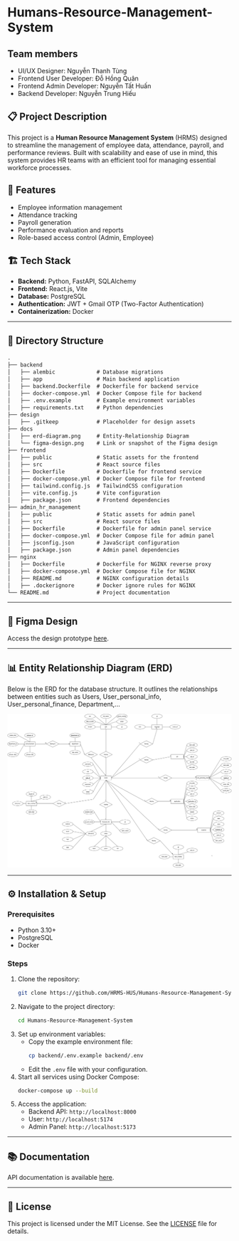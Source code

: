 # Humans-Resource-Management-System
## Team members
- UI/UX Designer: Nguyễn Thanh Tùng
- Frontend User Developer: Đỗ Hồng Quân
- Frontend Admin Developer: Nguyễn Tất Huấn
- Backend Developer: Nguyễn Trung Hiếu


## 📋 Project Description
This project is a **Human Resource Management System** (HRMS) designed to streamline the management of employee data, attendance, payroll, and performance reviews. Built with scalability and ease of use in mind, this system provides HR teams with an efficient tool for managing essential workforce processes.

## 🚀 Features
- Employee information management
- Attendance tracking
- Payroll generation
- Performance evaluation and reports
- Role-based access control (Admin, Employee)

## 🏗️ Tech Stack
- **Backend:** Python, FastAPI, SQLAlchemy
- **Frontend:** React.js, Vite
- **Database:** PostgreSQL
- **Authentication:** JWT + Gmail OTP (Two-Factor Authentication)
- **Containerization:** Docker

---

## 📂 Directory Structure
```
.
├── backend
│   ├── alembic             # Database migrations
│   ├── app                 # Main backend application
│   ├── backend.Dockerfile  # Dockerfile for backend service
│   ├── docker-compose.yml  # Docker Compose file for backend
│   ├── .env.example        # Example environment variables
│   ├── requirements.txt    # Python dependencies
├── design
│   ├── .gitkeep            # Placeholder for design assets
├── docs
│   ├── erd-diagram.png     # Entity-Relationship Diagram
│   └── figma-design.png    # Link or snapshot of the Figma design
├── frontend
│   ├── public              # Static assets for the frontend
│   ├── src                 # React source files
│   ├── Dockerfile          # Dockerfile for frontend service
│   ├── docker-compose.yml  # Docker Compose file for frontend
│   ├── tailwind.config.js  # TailwindCSS configuration
│   ├── vite.config.js      # Vite configuration
│   ├── package.json        # Frontend dependencies
├── admin_hr_management
│   ├── public              # Static assets for admin panel
│   ├── src                 # React source files
│   ├── Dockerfile          # Dockerfile for admin panel service
│   ├── docker-compose.yml  # Docker Compose file for admin panel
│   ├── jsconfig.json       # JavaScript configuration
│   ├── package.json        # Admin panel dependencies
├── nginx
│   ├── Dockerfile          # Dockerfile for NGINX reverse proxy
│   ├── docker-compose.yml  # Docker Compose file for NGINX
│   ├── README.md           # NGINX configuration details
│   ├── .dockerignore       # Docker ignore rules for NGINX
└── README.md               # Project documentation
```

---

## 🎨 Figma Design
Access the design prototype [here](https://www.figma.com/design/tbEnJE5uA1bJqBOZkTS4lW/Human_resource_management?node-id=106-172&t=h3qKWuTUvV8fgsFA-1).

---

## 📊 Entity Relationship Diagram (ERD)
Below is the ERD for the database structure. It outlines the relationships between entities such as Users, User_personal_info, User_personal_finance, Department,... 

![ERD Diagram](./docs/erd_drawio.png)

---

## ⚙️ Installation & Setup
### Prerequisites
- Python 3.10+
- PostgreSQL
- Docker

### Steps
1. Clone the repository:
   ```bash
   git clone https://github.com/HRMS-HUS/Humans-Resource-Management-System.git
   ```
2. Navigate to the project directory:
   ```bash
   cd Humans-Resource-Management-System
   ```
3. Set up environment variables:
   - Copy the example environment file:
     ```bash
     cp backend/.env.example backend/.env
     ```
   - Edit the `.env` file with your configuration.
4. Start all services using Docker Compose:
   ```bash
   docker-compose up --build
   ```
5. Access the application:
   - Backend API: `http://localhost:8000`
   - User: `http://localhost:5174`
   - Admin Panel: `http://localhost:5173`

---


## 📚 Documentation
API documentation is available [here]([./docs/api-documentation.md](https://documenter.getpostman.com/view/39140159/2sAYQakWWe)).

---

## 📜 License
This project is licensed under the MIT License. See the [LICENSE](./LICENSE) file for details.
